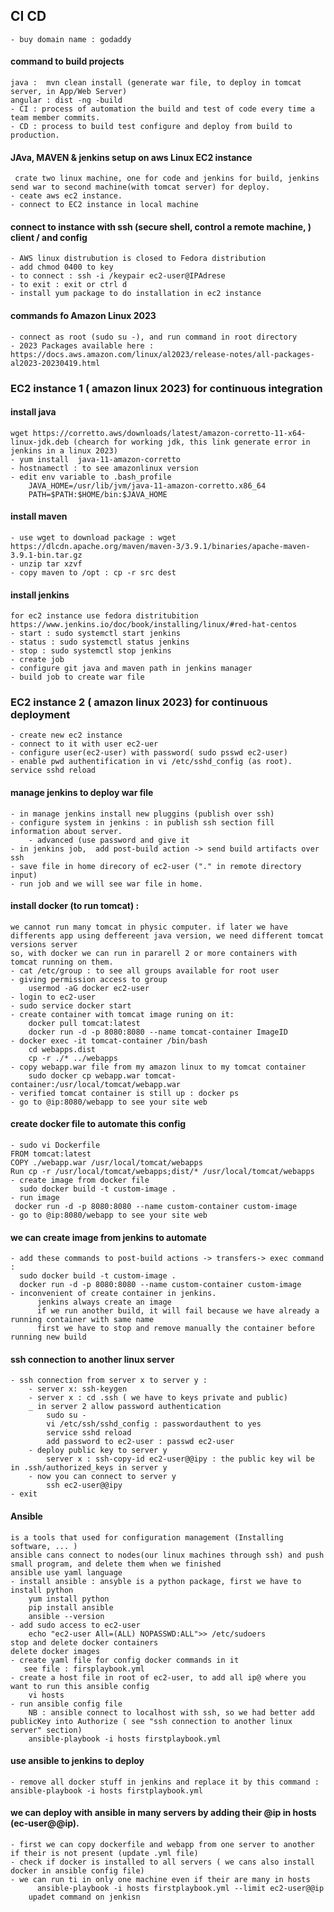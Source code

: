 ## CI CD
    - buy domain name : godaddy
#### command to build projects
    java :  mvn clean install (generate war file, to deploy in tomcat server, in App/Web Server)
    angular : dist -ng -build
    - CI : process of automation the build and test of code every time a team member commits.
    - CD : process to build test configure and deploy from build to production.
#### JAva, MAVEN & jenkins setup on aws Linux EC2 instance
     crate two linux machine, one for code and jenkins for build, jenkins send war to second machine(with tomcat server) for deploy.
    - ceate aws ec2 instance.
    - connect to EC2 instance in local machine
#### connect to instance with ssh (secure shell, control a remote machine, ) client / and config
    - AWS linux distrubution is closed to Fedora distribution
    - add chmod 0400 to key
    - to connect : ssh -i /keypair ec2-user@IPAdrese
    - to exit : exit or ctrl d
    - install yum package to do installation in ec2 instance
#### commands fo Amazon Linux 2023
    - connect as root (sudo su -), and run command in root directory
    - 2023 Packages available here : https://docs.aws.amazon.com/linux/al2023/release-notes/all-packages-al2023-20230419.html
### EC2 instance 1 ( amazon linux 2023) for continuous integration
#### install java
    wget https://corretto.aws/downloads/latest/amazon-corretto-11-x64-linux-jdk.deb (chearch for working jdk, this link generate error in jenkins in a linux 2023)
    - yum install  java-11-amazon-corretto 
    - hostnamectl : to see amazonlinux version
    - edit env variable to .bash_profile 
        JAVA_HOME=/usr/lib/jvm/java-11-amazon-corretto.x86_64
        PATH=$PATH:$HOME/bin:$JAVA_HOME
#### install maven
    - use wget to download package : wget https://dlcdn.apache.org/maven/maven-3/3.9.1/binaries/apache-maven-3.9.1-bin.tar.gz
    - unzip tar xzvf
    - copy maven to /opt : cp -r src dest
#### install jenkins
    for ec2 instance use fedora distritubition
    https://www.jenkins.io/doc/book/installing/linux/#red-hat-centos
    - start : sudo systemctl start jenkins
    - status : sudo systemctl status jenkins
    - stop : sudo systemctl stop jenkins  
    - create job
    - configure git java and maven path in jenkins manager
    - build job to create war file
### EC2 instance 2 ( amazon linux 2023) for continuous deployment
    - create new ec2 instance
    - connect to it with user ec2-uer
    - configure user(ec2-user) with password( sudo psswd ec2-user)
    - enable pwd authentification in vi /etc/sshd_config (as root). service sshd reload
#### manage jenkins to deploy war file
    - in manage jenkins install new pluggins (publish over ssh)
    - configure system in jenkins : in publish ssh section fill information about server.
        - advanced (use password and give it
    - in jenkins job,  add post-build action -> send build artifacts over ssh
    - save file in home direcory of ec2-user ("." in remote directory input)
    - run job and we will see war file in home.
#### install docker (to run tomcat) : 
    we cannot run many tomcat in physic computer. if later we have differents app using deffereent java version, we need different tomcat versions server
    so, with docker we can run in pararell 2 or more containers with tomcat running on them.
    - cat /etc/group : to see all groups available for root user
    - giving permission access to group
        usermod -aG docker ec2-user
    - login to ec2-user
    - sudo service docker start
    - create container with tomcat image runing on it: 
        docker pull tomcat:latest
        docker run -d -p 8080:8080 --name tomcat-container ImageID 
    - docker exec -it tomcat-container /bin/bash
        cd webapps.dist
        cp -r ./* ../webapps
    - copy webapp.war file from my amazon linux to my tomcat container
        sudo docker cp webapp.war tomcat-container:/usr/local/tomcat/webapp.war
    - verified tomcat container is still up : docker ps
    - go to @ip:8080/webapp to see your site web
#### create docker file to automate this config
    - sudo vi Dockerfile
    FROM tomcat:latest
    COPY ./webapp.war /usr/local/tomcat/webapps
    Run cp -r /usr/local/tomcat/webapps;dist/* /usr/local/tomcat/webapps
    - create image from docker file
      sudo docker build -t custom-image .
    - run image 
     docker run -d -p 8080:8080 --name custom-container custom-image
    - go to @ip:8080/webapp to see your site web

#### we can create image from jenkins to automate
    - add these commands to post-build actions -> transfers-> exec command :
      sudo docker build -t custom-image .
      docker run -d -p 8080:8080 --name custom-container custom-image
    - inconvenient of create container in jenkins.
          jenkins always create an image
          if we run another build, it will fail because we have already a running container with same name
          first we have to stop and remove manually the container before running new build
#### ssh connection to another linux server
    - ssh connection from server x to server y :
        - server x: ssh-keygen
        - server x : cd .ssh ( we have to keys private and public)
        _ in server 2 allow password authentication
            sudo su -
            vi /etc/ssh/sshd_config : passwordauthent to yes
            service sshd reload
            add password to ec2-user : passwd ec2-user
        - deploy public key to server y
            server x : ssh-copy-id ec2-user@@ipy : the public key wil be in .ssh/authorized_keys in server y 
        - now you can connect to server y
            ssh ec2-user@@ipy
    - exit 
#### Ansible 
    is a tools that used for configuration management (Installing software, ... )
    ansible cans connect to nodes(our linux machines through ssh) and push small program, and delete them when we finished
    ansible use yaml language 
    - install ansible : ansyble is a python package, first we have to install python
        yum install python
        pip install ansible
        ansible --version
    - add sudo access to ec2-user
        echo "ec2-user All=(ALL) NOPASSWD:ALL">> /etc/sudoers
    stop and delete docker containers
    delete docker images
    - create yaml file for config docker commands in it
       see file : firsplaybook.yml
    - create a host file in root of ec2-user, to add all ip@ where you want to run this ansible config
        vi hosts
    - run ansible config file
        NB : ansible connect to localhost with ssh, so we had better add publicKey into Authorize ( see "ssh connection to another linux server" section)
        ansible-playbook -i hosts firstplaybook.yml
#### use ansible to jenkins to deploy
    - remove all docker stuff in jenkins and replace it by this command : ansible-playbook -i hosts firstplaybook.yml
#### we can deploy with ansible in many servers by adding their @ip in hosts (ec-user@@ip).
    - first we can copy dockerfile and webapp from one server to another if their is not present (update .yml file)
    - check if docker is installed to all servers ( we cans also install docker in ansible config file)
    - we can run ti in only one machine even if their are many in hosts
          ansible-playbook -i hosts firstplaybook.yml --limit ec2-user@@ip
        upadet command on jenkisn

    